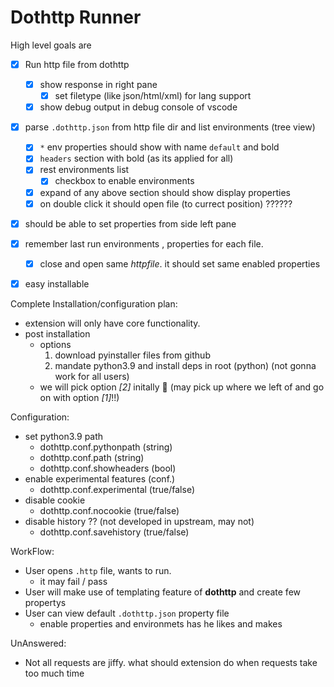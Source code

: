 # Dothttp Runner

High level goals are
- [x] Run http file from dothttp
  - [x] show response in right pane
    - [x] set filetype (like json/html/xml) for lang support
  - [x] show debug output in debug console of vscode
- [x] parse `.dothttp.json` from http file dir and list environments (tree view)
  - [x] `*` env properties should show with name `default` and bold
  - [x] `headers` section with bold (as its applied for all)
  - [x] rest environments list
    - [x] checkbox to enable environments
  - [x] expand of any above section should show display properties
  - [x] on double click it should open file (to currect position) ??????
- [x] should be able to set properties from side left pane
- [x] remember last run environments , properties for each file.
  - [x] close and open same *httpfile*. it should set same enabled properties
- [x] easy installable


Complete Installation/configuration plan:
  - extension will only have core functionality.
  - post installation
    - options
      1. download pyinstaller files from github
      2. mandate python3.9 and install deps in root (python) (not gonna work for all users)
    - we will pick option *[2]* initally 😤 (may pick up where we left of and go on with option *[1]*!!)

Configuration:
  - set python3.9 path 
    - dothttp.conf.pythonpath (string)
    - dothttp.conf.path (string)
    - dothttp.conf.showheaders (bool)
  - enable experimental features (conf.)
    - dothttp.conf.experimental (true/false)
  - disable cookie
    - dothttp.conf.nocookie (true/false)
  - disable history ?? (not developed in upstream, may not)
    - dothttp.conf.savehistory (true/false)

WorkFlow:
  - User opens `.http` file, wants to run.
    - it may fail / pass
  - User will make use of templating feature of **dothttp** and create few propertys
  - User can view default `.dothttp.json` property file
    - enable properties and environmets has he likes and makes 
 
UnAnswered:
  - Not all requests are jiffy. what should extension do when requests take too much time
